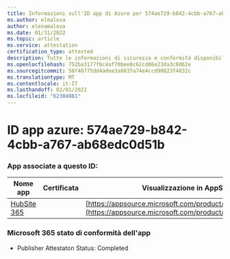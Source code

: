 ```yaml
---
title: Informazioni sull'ID app di Azure per 574ae729-b842-4cbb-a767-ab68edc0d51b
ms.author: elmalova
author: elenamalova
ms.date: 01/31/2022
ms.topic: article
ms.service: attestation
certification_type: attested
description: Tutte le informazioni di sicurezza e conformità disponibili per 574ae729-b842-4cbb-a767-ab68edc0d51b.
ms.openlocfilehash: 752ba3177f6c4af70bee8c62cd86e23da3c8d62e
ms.sourcegitcommit: 58f40775dd4adee3a6037a74e4ccd98823f4832c
ms.translationtype: MT
ms.contentlocale: it-IT
ms.lasthandoff: 02/01/2022
ms.locfileid: "62304081"
---
```

# <a name="azure-app-id-574ae729-b842-4cbb-a767-ab68edc0d51b"></a>ID app azure: 574ae729-b842-4cbb-a767-ab68edc0d51b


### <a name="apps-associated-with-this-id"></a>App associate a questo ID:
| **Nome app** | **Certificata** | **Visualizzazione in AppSource** |
|--------------|---------------|-----------------------|
| [HubSite 365](https://docs.microsoft.com/microsoft-365-app-certification/forward/WA200003704) |  | [https://appsource.microsoft.com/product/office/WA200003704](https://appsource.microsoft.com/product/office/WA200003704) |

### <a name="microsoft-365-app-compliance-status"></a>Microsoft 365 stato di conformità dell'app
- Publisher Attestaton Status: Completed
